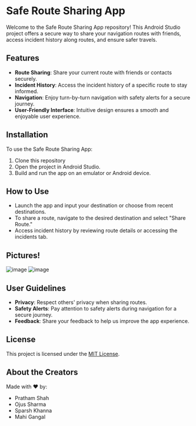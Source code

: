 # Safe Route Sharing App

Welcome to the Safe Route Sharing App repository! This Android Studio project offers a secure way to share your navigation routes with friends, access incident history along routes, and ensure safer travels.

## Features

- **Route Sharing**: Share your current route with friends or contacts securely.
- **Incident History**: Access the incident history of a specific route to stay informed.
- **Navigation**: Enjoy turn-by-turn navigation with safety alerts for a secure journey.
- **User-Friendly Interface**: Intuitive design ensures a smooth and enjoyable user experience.


## Installation

To use the Safe Route Sharing App:

1. Clone this repository
2. Open the project in Android Studio.
3. Build and run the app on an emulator or Android device.

## How to Use

- Launch the app and input your destination or choose from recent destinations.
- To share a route, navigate to the desired destination and select "Share Route."
- Access incident history by reviewing route details or accessing the incidents tab.

## Pictures!

![image](https://github.com/ojusharma/route-sharing-app/assets/112976298/3b64f690-aa17-4e90-8691-04a4b51e5b5b)
![image](https://github.com/ojusharma/route-sharing-app/assets/112976298/89e6521f-16fe-4ec8-b4ec-69daa9800578)


## User Guidelines

- **Privacy**: Respect others' privacy when sharing routes.
- **Safety Alerts**: Pay attention to safety alerts during navigation for a secure journey.
- **Feedback**: Share your feedback to help us improve the app experience.

## License

This project is licensed under the [MIT License](LICENSE).

## About the Creators

Made with ❤️ by:
- Pratham Shah
- Ojus Sharma
- Sparsh Khanna
- Mahi Gangal
